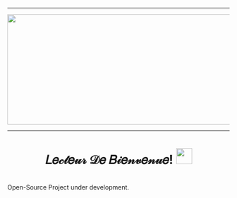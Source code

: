 -------
<p align="center">
<img src="https://github.com/Legendary-Person/Il-Mio-Rivale/blob/main/gif/ProjectBanner.gif" width="1100px" height="250px"/>
</p>

-------
<h1 align="center"><b>𝐿𝑒𝒸𝓉𝑒𝓊𝓇 𝒟𝑒 𝐵𝒾𝑒𝓃𝓋𝑒𝓃𝓊𝑒!</b> <img width="36px" src="https://raw.githubusercontent.com/TheDudeThatCode/TheDudeThatCode/master/Assets/Hi.gif"/></h1> 
<!--Welcome Reader!-->
<!--𝐼𝐼-𝑀𝐼𝒪-𝑅𝐼𝒱𝒜𝐿𝐸-->
<br/>
Open-Source Project under development.

